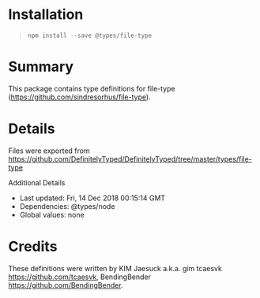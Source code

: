# Installation
> `npm install --save @types/file-type`

# Summary
This package contains type definitions for file-type (https://github.com/sindresorhus/file-type).

# Details
Files were exported from https://github.com/DefinitelyTyped/DefinitelyTyped/tree/master/types/file-type

Additional Details
 * Last updated: Fri, 14 Dec 2018 00:15:14 GMT
 * Dependencies: @types/node
 * Global values: none

# Credits
These definitions were written by KIM Jaesuck a.k.a. gim tcaesvk <https://github.com/tcaesvk>, BendingBender <https://github.com/BendingBender>.
